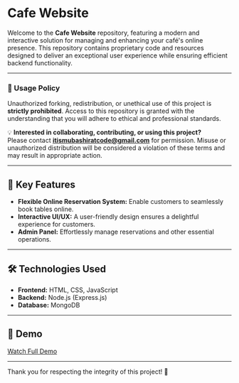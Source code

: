 # Cafe Website  


Welcome to the **Cafe Website** repository, featuring a modern and interactive solution for managing and enhancing your café's online presence. This repository contains proprietary code and resources designed to deliver an exceptional user experience while ensuring efficient backend functionality.  

---

### 🚫 Usage Policy  
Unauthorized forking, redistribution, or unethical use of this project is **strictly prohibited**. Access to this repository is granted with the understanding that you will adhere to ethical and professional standards.  

💡 **Interested in collaborating, contributing, or using this project?**  
Please contact **[itismubashiratcode@gmail.com](mailto:itismubashiratcode@gmail.com)** for permission. Misuse or unauthorized distribution will be considered a violation of these terms and may result in appropriate action.  

---

## 🌟 Key Features  
- **Flexible Online Reservation System:** Enable customers to seamlessly book tables online.  
- **Interactive UI/UX:** A user-friendly design ensures a delightful experience for customers.  
- **Admin Panel:** Effortlessly manage reservations and other essential operations.  

---

## 🛠️ Technologies Used  
- **Frontend:** HTML, CSS, JavaScript  
- **Backend:** Node.js (Express.js)  
- **Database:** MongoDB  

---

## 🎥 Demo
[Watch Full Demo](https://www.loom.com/share/78bc1adf2fc442f490aa381acce52e9a)

---

Thank you for respecting the integrity of this project! 🚀

